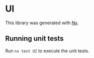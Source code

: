 # UI

This library was generated with [Nx](https://nx.dev).

## Running unit tests

Run `nx test UI` to execute the unit tests.
